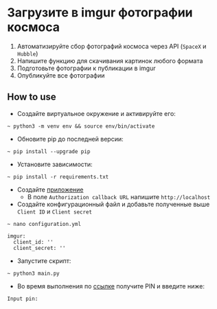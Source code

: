 # Загрузите в imgur фотографии космоса
1. Автоматизируйте сбор фотографий космоса через API (`SpaceX` и `Hubble`)
2. Напишите функцию для скачивания картинок любого формата
3. Подготовьте фотографии к публикации в imgur
4. Опубликуйте все фотографии

## How to use
* Создайте виртуальное окружение и активируйте его:
```shell script
~ python3 -m venv env && source env/bin/activate
```
* Обновите pip до последней версии:
```shell script
~ pip install --upgrade pip
```
* Установите зависимости:
```shell script
~ pip install -r requirements.txt
```
* Создайте [приложение](https://api.imgur.com/oauth2/addclient)
    - В поле `Authorization callback URL` напишите `http://localhost`
* Создайте конфигурационный файл и добавьте полученные выше `Client ID` и `Client secret`
```shell script
~ nano configuration.yml
```
```
imgur:
  client_id: ''
  client_secret: ''
```
* Запустите скрипт:
```shell script
~ python3 main.py
```

* Во время выполнения по [ссылке](https://api.imgur.com/oauth2/authorize) получите PIN и введите ниже: 
```
Input pin: 
```